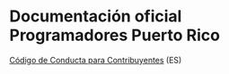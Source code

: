 # Documentación oficial Programadores Puerto Rico

[Código de Conducta para Contribuyentes](https://github.com/programadorespuertorico/codigo-de-conducta) (ES)

